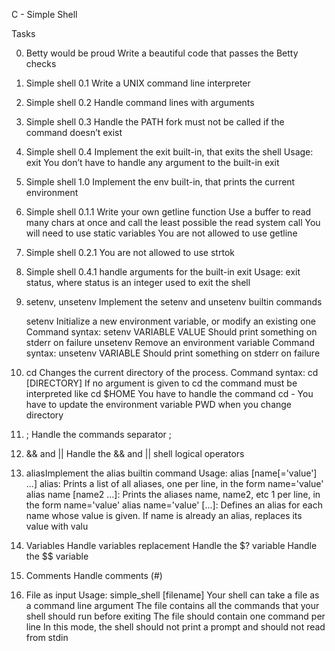 C - Simple Shell

Tasks


0. Betty would be proud
	Write a beautiful code that passes the Betty checks

1. Simple shell 0.1
	Write a UNIX command line interpreter

2. Simple shell 0.2
	Handle command lines with arguments

3. Simple shell 0.3
	Handle the PATH
	fork must not be called if the command doesn’t exist

4. Simple shell 0.4
	Implement the exit built-in, that exits the shell
	Usage: exit
	You don’t have to handle any argument to the built-in exit

5. Simple shell 1.0
	Implement the env built-in, that prints the current environment

6. Simple shell 0.1.1
	Write your own getline function
	Use a buffer to read many chars at once and call the least possible the read system call
	You will need to use static variables
	You are not allowed to use getline

7. Simple shell 0.2.1
	You are not allowed to use strtok

8. Simple shell 0.4.1
	handle arguments for the built-in exit
	Usage: exit status, where status is an integer used to exit the shell

9. setenv, unsetenv
	Implement the setenv and unsetenv builtin commands

	setenv
	Initialize a new environment variable, or modify an existing one
	Command syntax: setenv VARIABLE VALUE
	Should print something on stderr on failure
	unsetenv
	Remove an environment variable
	Command syntax: unsetenv VARIABLE
	Should print something on stderr on failure

10. cd
	Changes the current directory of the process.
	Command syntax: cd [DIRECTORY]
	If no argument is given to cd the command must be interpreted like cd $HOME
	You have to handle the command cd -
	You have to update the environment variable PWD when you change directory

11. ;
	Handle the commands separator ;

12. && and ||
	Handle the && and || shell logical operators

13. aliasImplement the alias builtin command
	Usage: alias [name[='value'] ...]
	alias: Prints a list of all aliases, one per line, in the form name='value'
	alias name [name2 ...]: Prints the aliases name, name2, etc 1 per line, in the form name='value'
	alias name='value' [...]: Defines an alias for each name whose value is given. If name is already an alias, replaces its value with valu

14. Variables
	Handle variables replacement
	Handle the $? variable
	Handle the $$ variable

15. Comments
	Handle comments (#)

16. File as input
	Usage: simple_shell [filename]
	Your shell can take a file as a command line argument
	The file contains all the commands that your shell should run before exiting
	The file should contain one command per line
	In this mode, the shell should not print a prompt and should not read from stdin
